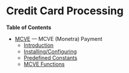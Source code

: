 Credit Card Processing
======================

**Table of Contents**

-   [MCVE](/book/mcve.html) — MCVE (Monetra) Payment
    -   [Introduction](/intro/mcve.html)
    -   [Installing/Configuring](/mcve/setup.html)
    -   [Predefined Constants](/mcve/constants.html)
    -   [MCVE Functions](/ref/mcve.html)
